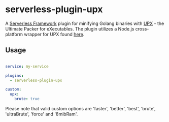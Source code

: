 # serverless-plugin-upx

A [Serverless Framework](https://github.com/serverless/serverless) plugin for minifying Golang binaries with [UPX](https://upx.github.io/) - the Ultimate Packer for eXecutables. The plugin utilizes a Node.js cross-platform wrapper for UPX found [here](https://github.com/roccomuso/upx).

## Usage

```yaml

service: my-service

plugins:
  - serverless-plugin-upx

custom:
  upx:
    brute: true

```

Please note that valid custom options are 'faster', 'better', 'best', 'brute', 'ultraBrute', 'force' and '8mibRam'.
